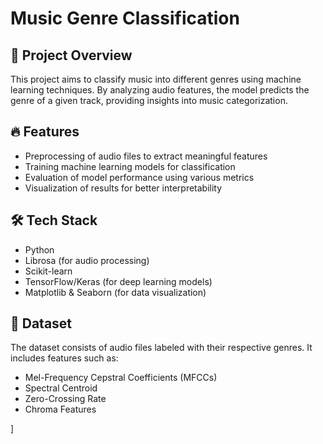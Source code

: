 # Music Genre Classification

## 📌 Project Overview
This project aims to classify music into different genres using machine learning techniques. By analyzing audio features, the model predicts the genre of a given track, providing insights into music categorization.

## 🔥 Features
- Preprocessing of audio files to extract meaningful features
- Training machine learning models for classification
- Evaluation of model performance using various metrics
- Visualization of results for better interpretability

## 🛠️ Tech Stack
- Python
- Librosa (for audio processing)
- Scikit-learn
- TensorFlow/Keras (for deep learning models)
- Matplotlib & Seaborn (for data visualization)

## 📂 Dataset
The dataset consists of audio files labeled with their respective genres. It includes features such as:
- Mel-Frequency Cepstral Coefficients (MFCCs)
- Spectral Centroid
- Zero-Crossing Rate
- Chroma Features

]
